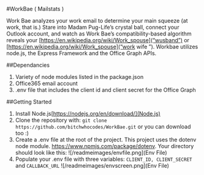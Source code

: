 #WorkBae ( Mailstats )

Work Bae analyzes your work email to determine your main squeeze (at work, that is.)  Stare into Madam Pug-Life’s crystal ball, connect your Outlook account, and watch as Work Bae’s compatibility-based algorithm reveals your [https://en.wikipedia.org/wiki/Work_spouse](“wusband”) or [https://en.wikipedia.org/wiki/Work_spouse](“work wife ”). Workbae utilizes node.js, the Express Framework and the Office Graph APIs.

##Dependancies
1. Variety of node modules listed in the package.json
2. Office365 email account
3. .env file that includes the client id and client secret for the Office Graph

##Getting Started
1. Install Node.js[https://nodejs.org/en/download/](Node.js)
2. Clone the repository with: 
`git clone https://github.com/bitchwhocodes/WorkBae.git` or you can download too :) 
3. Create a .env file at the root of the project. This project uses the dotenv node module. https://www.npmjs.com/package/dotenv. Your directory should look like this:
![/readmeimages/envfile.png](Env File)
4. Populate your .env file with three variables:
`CLIENT_ID, CLIENT_SECRET` and `CALLBACK_URL`
![/readmeimages/envscreen.png](Env File)

